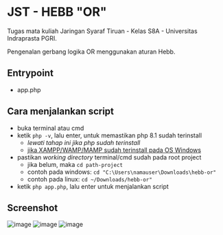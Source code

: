 # JST - HEBB "OR"

Tugas mata kuliah Jaringan Syaraf Tiruan - Kelas S8A - Universitas Indraprasta PGRI.

Pengenalan gerbang logika OR menggunakan aturan Hebb.

## Entrypoint
- app.php

## Cara menjalankan script
- buka terminal atau cmd
- ketik `php -v`, lalu enter, untuk memastikan php 8.1 sudah terinstall
  - *lewati tahap ini jika php sudah terinstall*
  - [jika XAMPP/WAMP/MAMP sudah terinstall pada OS Windows](https://www.forevolve.com/en/articles/2016/10/27/how-to-add-your-php-runtime-directory-to-your-windows-10-path-environment-variable/)
- pastikan _working directory_ terminal/cmd sudah pada root project
  - jika belum, maka `cd path-project`
  - contoh pada windows: `cd "C:\Users\namauser\Downloads\hebb-or"`
  - contoh pada linux: `cd ~/Downloads/hebb-or"`
- ketik `php app.php`, lalu enter untuk menjalankan script

## Screenshot
![image](https://github.com/aldesrahim/hebb-or/assets/37100012/85db3948-6f13-455b-9ff6-7454c6a802ac)
![image](https://github.com/aldesrahim/hebb-or/assets/37100012/04b62361-cb9d-4baf-8b06-4464d16f93d3)
![image](https://github.com/aldesrahim/hebb-or/assets/37100012/a50c2cf5-2a30-415b-a428-fb04c453a42c)
